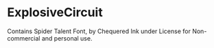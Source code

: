 # ExplosiveCircuit

Contains Spider Talent Font, by Chequered Ink under License for Non-commercial and personal use.
